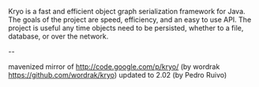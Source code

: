 Kryo is a fast and efficient object graph serialization framework for Java. The goals of the project are speed, efficiency, and an easy to use API. The project is useful any time objects need to be persisted, whether to a file, database, or over the network.

--

mavenized mirror of http://code.google.com/p/kryo/ (by wordrak https://github.com/wordrak/kryo)
updated to 2.02 (by Pedro Ruivo)

